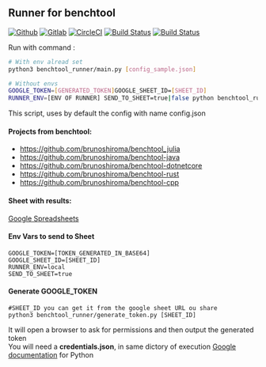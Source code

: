 ## Runner for benchtool

[![Github](https://github.com/brunoshiroma/benchtool-runner/workflows/Python%20application/badge.svg)](https://github.com/brunoshiroma/benchtool-runner)
[![Gitlab](https://gitlab.com/brunoshiroma/benchtool-runner/badges/master/pipeline.svg)](https://gitlab.com/brunoshiroma/benchtool-runner)
[![CircleCI](https://circleci.com/gh/brunoshiroma/benchtool-runner.svg?style=svg)](https://circleci.com/gh/brunoshiroma/benchtool-runner)
[![Build Status](https://brunoshiroma.visualstudio.com/benchtool-runner/_apis/build/status/brunoshiroma.benchtool-runner?branchName=master)](https://brunoshiroma.visualstudio.com/benchtool-runner/)
[![Build Status](https://travis-ci.com/brunoshiroma/benchtool-runner.svg?branch=master)](https://travis-ci.com/brunoshiroma/benchtool-runner)

Run with command :
```bash
# With env alread set
python3 benchtool_runner/main.py [config_sample.json]

# Without envs
GOOGLE_TOKEN=[GENERATED_TOKEN]GOOGLE_SHEET_ID=[SHEET_ID]
RUNNER_ENV=[ENV OF RUNNER] SEND_TO_SHEET=true|false python benchtool_runner/main.py [config_sample.json]

```

This script, uses by default the config with name config.json

#### Projects from benchtool:

 * https://github.com/brunoshiroma/benchtool_julia
 * https://github.com/brunoshiroma/benchtool-java
 * https://github.com/brunoshiroma/benchtool-dotnetcore
 * https://github.com/brunoshiroma/benchtool-rust
 * https://github.com/brunoshiroma/benchtool-cpp

#### Sheet with results:
[Google Spreadsheets](https://docs.google.com/spreadsheets/d/1unaPbZy-9vFtzbWeRxfC4IzcuGVExz6aO2EXjePUhro/edit?usp=sharing)

#### Env Vars to send to Sheet
```
GOOGLE_TOKEN=[TOKEN_GENERATED_IN_BASE64]
GOOGLE_SHEET_ID=[SHEET_ID]
RUNNER_ENV=local
SEND_TO_SHEET=true
```
#### Generate GOOGLE_TOKEN
```
#SHEET_ID you can get it from the google sheet URL ou share
python3 benchtool_runner/generate_token.py [SHEET_ID]
```
It will open a browser to ask for permissions and then output the generated token  
You will need a **credentials.json**, in same dictory of execution [Google documentation](https://developers.google.com/docs/api/quickstart/python) for Python